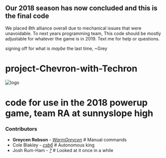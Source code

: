 ## Our 2018 season has now concluded and this is the final code
 We placed 8th alliance overall due to mechanical issues that were unavoidable.
To next years programming team,
                               This code should be mostly adjustable for 
                               whatever the game is in 2019. Text me for help
                               or questions.

 signing off for what is *maybe* the last time, 
 ~Grey



# project-Chevron-with-Techron
![logo](https://github.com/warmgreycen/project-Chevron-with-Techron/blob/master/banner.png?raw=true)
# code for use in the 2018 powerup game, team RA at sunnyslope high

### Contributors
 * **Greycen Robson** - [*WarmGreycen*](https://github.com/WarmGreycen) # Manual commands
 * Cole Blakley - [*csb6*](https://github.com/csb6)                     # Autonomous king
 * Josh Rum-Ham - [*?*](https://github.com/?)                           # Looked at it once in a while

